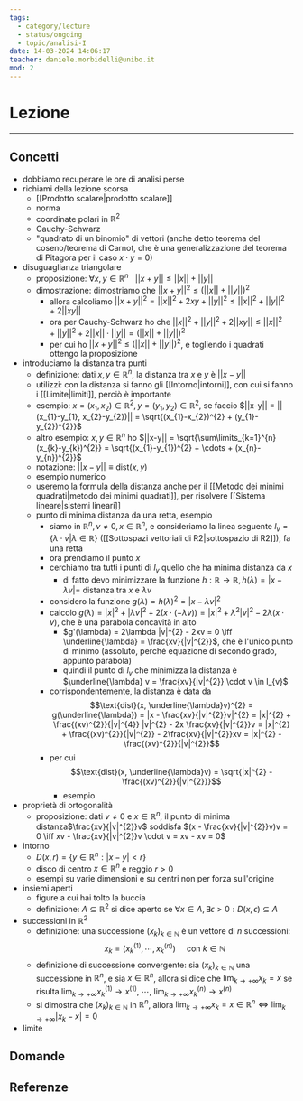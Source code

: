 ```yaml
---
tags:
  - category/lecture
  - status/ongoing
  - topic/analisi-I
date: 14-03-2024 14:06:17
teacher: daniele.morbidelli@unibo.it
mod: 2
---
```

# Lezione
---
## Concetti
- dobbiamo recuperare le ore di analisi perse
- richiami della lezione scorsa
	- [[Prodotto scalare|prodotto scalare]]
	- norma
	- coordinate polari in $\mathbb{R}^{2}$
	- Cauchy-Schwarz
	- "quadrato di un binomio" di vettori (anche detto teorema del coseno/teorema di Carnot, che è una generalizzazione del teorema di Pitagora per il caso $x \cdot y = 0$)
- disuguaglianza triangolare
	- proposizione: $\forall x, y \in \mathbb{R}^{n} \ \ \ ||x + y|| \leq ||x|| + ||y||$
	- dimostrazione: dimostriamo che $||x + y||^{2} \leq (||x|| + ||y||)^{2}$
		- allora calcoliamo $||x + y||^{2} = ||x||^{2} + 2xy + ||y||^{2} \leq ||x||^{2} + ||y||^{2} + 2||xy||$
		- ora per Cauchy-Schwarz ho che $||x||^{2} + ||y||^{2} + 2||xy|| \leq ||x||^{2} + ||y||^{2} + 2||x|| \cdot ||y|| = (||x|| + ||y||)^{2}$
		- per cui ho $||x+y||^{2} \leq (||x|| + ||y||)^{2}$, e togliendo i quadrati ottengo la proposizione
- introduciamo la distanza tra punti
	- definizione: dati $x, y \in \mathbb{R}^{n}$, la distanza tra $x$ e $y$ è $||x-y||$
	- utilizzi: con la distanza si fanno gli [[Intorno|intorni]], con cui si fanno i [[Limite|limiti]], perciò è importante
	- esempio: $x=(x_{1}, x_{2}) \in \mathbb{R}^{2}, y = (y_{1}, y_{2}) \in \mathbb{R}^{2}$, se faccio $||x-y|| = ||(x_{1}-y_{1}, x_{2}-y_{2})|| = \sqrt{(x_{1}-x_{2})^{2} + (y_{1}-y_{2})^{2}}$
	- altro esempio: $x, y \in \mathbb{R}^{n}$ ho $||x-y|| = \sqrt{\sum\limits_{k=1}^{n} (x_{k}-y_{k})^{2}} = \sqrt{(x_{1}-y_{1})^{2} + \cdots + (x_{n}-y_{n})^{2}}$
	- notazione: $||x-y|| \equiv \text{dist}(x, y)$
	- esempio numerico
	- useremo la formula della distanza anche per il [[Metodo dei minimi quadrati|metodo dei minimi quadrati]], per risolvere [[Sistema lineare|sistemi lineari]]
	- punto di minima distanza da una retta, esempio
		- siamo in $\mathbb{R}^{n}, v \neq 0, x \in \mathbb{R}^{n}$, e consideriamo la linea seguente $l_{v} = \{\lambda \cdot {v} | \lambda \in \mathbb{R}\}$ ([[Sottospazi vettoriali di R2|sottospazio di R2]]), fa una retta
		- ora prendiamo il punto $x$
		- cerchiamo tra tutti i punti di $l_{v}$ quello che ha minima distanza da $x$
			- di fatto devo minimizzare la funzione $h: \mathbb{R} \to \mathbb{R}, h(\lambda) = |x - \lambda v| =$ distanza tra $x$ e $\lambda v$
		- considero la funzione $g(\lambda) = h(\lambda)^{2} = |x - \lambda v|^{2}$
		- calcolo $g(\lambda) = |x|^{2} + |\lambda v|^{2} + 2(x \cdot (- \lambda v)) = |x|^{2} + \lambda^{2}|v|^{2} - 2 \lambda(x \cdot v)$, che è una parabola concavità in alto
			- $g'(\lambda) = 2\lambda |v|^{2} - 2xv = 0 \iff \underline{\lambda} = \frac{xv}{|v|^{2}}$, che è l'unico punto di minimo (assoluto, perché equazione di secondo grado, appunto parabola)
			- quindi il punto di $l_{v}$ che minimizza la distanza è $\underline{\lambda} v = \frac{xv}{|v|^{2}} \cdot v \in l_{v}$
		- corrispondentemente, la distanza è data da $$\text{dist}(x, \underline{\lambda}v)^{2} = g(\underline{\lambda}) = |x - \frac{xv}{|v|^{2}}v|^{2} = |x|^{2} + \frac{(xv)^{2}}{|v|^{4}} |v|^{2} - 2x \frac{xv}{|v|^{2}}v = |x|^{2} + \frac{(xv)^{2}}{|v|^{2}} - 2\frac{xv}{|v|^{2}}xv = |x|^{2} - \frac{(xv)^{2}}{|v|^{2}}$$
		- per cui $$\text{dist}(x, \underline{\lambda}v) = \sqrt{|x|^{2} - \frac{(xv)^{2}}{|v|^{2}}}$$
			- esempio
- proprietà di ortogonalità
	- proposizione: dati $v \neq 0$ e $x \in \mathbb{R}^{n}$, il punto di minima distanza$\frac{xv}{|v|^{2}}v$ soddisfa $(x - \frac{xv}{|v|^{2}}v)v = 0 \iff xv - \frac{xv}{|v|^{2}}v \cdot v = xv - xv = 0$
- intorno
	- $D(x, r) = \{y \in \mathbb{R}^{n} : |x-y| < r\}$
	- disco di centro $x \in \mathbb{R}^{n}$ e reggio $r > 0$
	- esempi su varie dimensioni e su centri non per forza sull'origine
- insiemi aperti
	- figure a cui hai tolto la buccia
	- definizione: $A \subseteq \mathbb{R}^{2}$ si dice aperto se $\forall x \in A, \exists \epsilon > 0 : D(x, \epsilon) \subseteq A$
- successioni in $\mathbb{R}^{2}$
	- definizione: una successione $(x_{k})_{k \in \mathbb{N}}$ è un vettore di $n$ successioni: $$x_{k} = (x_{k}^{(1)}, \cdots, x_{k}^{(n)}) \ \ \ \ \ \text{con } k \in \mathbb{N}$$
	- definizione di successione convergente: sia $(x_{k})_{k \in \mathbb{N}}$ una successione in $\mathbb{R}^{n}$, e sia $x \in \mathbb{R}^{n}$, allora si dice che $\lim_{k \to +\infty} x_{k} = x$ se risulta $\lim_{k \to +\infty} x_{k}^{(1)} \longrightarrow x^{(1)}$, $\cdots$, $\lim_{k \to +\infty} x_{k}^{(n)} \longrightarrow x^{(n)}$
	- si dimostra che $(x_{k})_{k \in \mathbb{N}}$ in $\mathbb{R}^{n}$, allora $\lim_{k \to +\infty} x_{k} = x \in \mathbb{R}^{n} \iff \lim_{k \to +\infty} |x_{k} - x| = 0$
- limite

## Domande

## Referenze